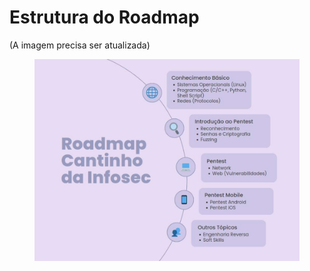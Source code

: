 # Estrutura do Roadmap

(A imagem precisa ser atualizada)

<figure><img src="../.gitbook/assets/image (1).png" alt=""><figcaption></figcaption></figure>
